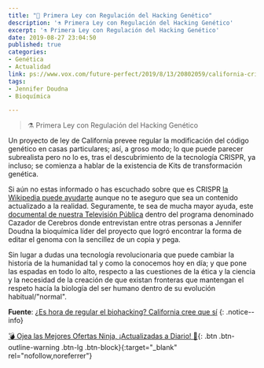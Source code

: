 ```yaml
---
title: "📰 Primera Ley con Regulación del Hacking Genético"
description: '⚗ Primera Ley con Regulación del Hacking Genético'
excerpt: '⚗ Primera Ley con Regulación del Hacking Genético'
date: 2019-08-27 23:04:50
published: true
categories:
- Genética
- Actualidad
link: ps://www.vox.com/future-perfect/2019/8/13/20802059/california-crispr-biohacking-illegal-josiah-zayner
tags:
- Jennifer Doudna
- Bioquímica

---
```

> ⚗ Primera Ley con Regulación del Hacking Genético

Un proyecto de ley de California prevee regular la modificación del código genético en casas particulares; así, a groso modo; lo que puede parecer subrealista pero no lo es, tras el descubrimiento de la tecnología CRISPR, ya incluso; se comienza a hablar de la existencia de Kits de transformación genética.

Si aún no estas informado o has escuchado sobre que es CRISPR [la Wikipedia puede ayudarte](https://es.wikipedia.org/wiki/CRISPR) aunque no te aseguro que sea un contenido actualizado a la realidad. Seguramente, te sea de mucha mayor ayuda, este [ documental de nuestra Televisión Pública](http://www.rtve.es/alacarta/videos/el-cazador-de-cerebros/cazador-cerebros-hacking-life/4330562/) dentro del programa denominado Cazador de Cerebros donde entrevistan entre otras personas a Jennifer Doudna la bioquímica líder del proyecto que logró encontrar la forma de editar el genoma con la sencillez de un copia y pega.

Sin lugar a dudas una tecnología revolucionaria que puede cambiar la historia de la humanidad tal y como la conocemos hoy en día; y que pone las espadas en todo lo alto, respecto a las cuestiones de la ética y la ciencia y la necesidad de la creación de que existan fronteras que mantengan el respeto hacía la biología del ser humano dentro de su evolución habitual/"normal".

**Fuente**: [¿Es hora de regular el biohacking? California cree que sí](https://www.vox.com/future-perfect/2019/8/13/20802059/california-crispr-biohacking-illegal-josiah-zayner "¿Es hora de regular el biohacking? California cree que sí")
{: .notice--info}

[💣 Ojea las Mejores Ofertas Ninja, ¡Actualizadas a Diario! 🎁](https://www.amazon.es/shop/cibercursos){: .btn .btn-outline-warning .btn-lg .btn-block}{:target="_blank" rel="nofollow,noreferrer"}
